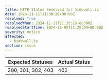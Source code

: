 ```yaml
---
title: HTTP Status resolved for hidewall.io
date: 2024-11-11T21:30:26+00:00Z
resolved: True
resolvedWhen: 2024-11-11T21:30:26+00:00Z
resolvedStartTime: 2024-11-08T11:28:04+00:00Z
severity: notice
affected:
  - hidewall.io
section: issue
---
```


| Expected Statuses | Actual Status  |
|-------------------|----------------|
| 200, 301, 302, 403 | 403 |
